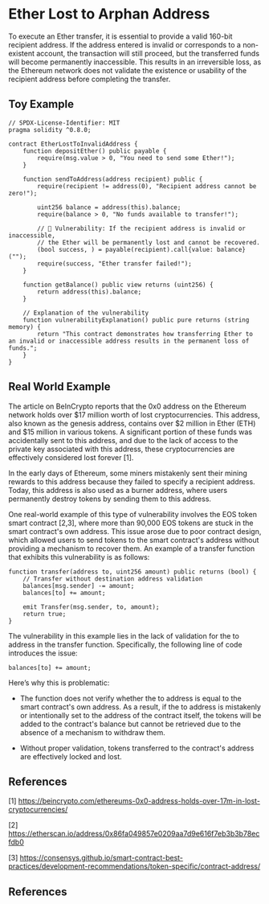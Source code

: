 # Ether Lost to Arphan Address
To execute an Ether transfer, it is essential to provide a valid 160-bit recipient address. If the address entered is invalid or corresponds to a non-existent account, the transaction will still proceed, but the transferred funds will become permanently inaccessible. This results in an irreversible loss, as the Ethereum network does not validate the existence or usability of the recipient address before completing the transfer.
## Toy Example
```Solidity
// SPDX-License-Identifier: MIT
pragma solidity ^0.8.0;

contract EtherLostToInvalidAddress {
    function depositEther() public payable {
        require(msg.value > 0, "You need to send some Ether!");
    }

    function sendToAddress(address recipient) public {
        require(recipient != address(0), "Recipient address cannot be zero!");

        uint256 balance = address(this).balance;
        require(balance > 0, "No funds available to transfer!");

        // 🔴 Vulnerability: If the recipient address is invalid or inaccessible,
        // the Ether will be permanently lost and cannot be recovered.
        (bool success, ) = payable(recipient).call{value: balance}("");
        require(success, "Ether transfer failed!");
    }

    function getBalance() public view returns (uint256) {
        return address(this).balance;
    }

    // Explanation of the vulnerability
    function vulnerabilityExplanation() public pure returns (string memory) {
        return "This contract demonstrates how transferring Ether to an invalid or inaccessible address results in the permanent loss of funds.";
    }
}

```

## Real World Example
The article on BeInCrypto reports that the 0x0 address on the Ethereum network holds over $17 million worth of lost cryptocurrencies. This address, also known as the genesis address, contains over $2 million in Ether (ETH) and $15 million in various tokens. A significant portion of these funds was accidentally sent to this address, and due to the lack of access to the private key associated with this address, these cryptocurrencies are effectively considered lost forever [1].

In the early days of Ethereum, some miners mistakenly sent their mining rewards to this address because they failed to specify a recipient address. Today, this address is also used as a burner address, where users permanently destroy tokens by sending them to this address.

One real-world example of this type of vulnerability involves the EOS token smart contract [2,3], where more than 90,000 EOS tokens are stuck in the smart contract's own address. This issue arose due to poor contract design, which allowed users to send tokens to the smart contract's address without providing a mechanism to recover them. An example of a transfer function that exhibits this vulnerability is as follows:
```Solidity
function transfer(address to, uint256 amount) public returns (bool) {
    // Transfer without destination address validation
    balances[msg.sender] -= amount;
    balances[to] += amount;

    emit Transfer(msg.sender, to, amount);
    return true;
}
```
The vulnerability in this example lies in the lack of validation for the to address in the transfer function. Specifically, the following line of code introduces the issue:
```Solidity
balances[to] += amount;
```
Here’s why this is problematic:
- The function does not verify whether the to address is equal to the smart contract's own address. As a result, if the to address is mistakenly or intentionally set to the address of the contract itself, the tokens will be added to the contract's balance but cannot be retrieved due to the absence of a mechanism to withdraw them.
  
- Without proper validation, tokens transferred to the contract's address are effectively locked and lost.

## References
[1] https://beincrypto.com/ethereums-0x0-address-holds-over-17m-in-lost-cryptocurrencies/

[2] https://etherscan.io/address/0x86fa049857e0209aa7d9e616f7eb3b3b78ecfdb0

[3] https://consensys.github.io/smart-contract-best-practices/development-recommendations/token-specific/contract-address/






## References
